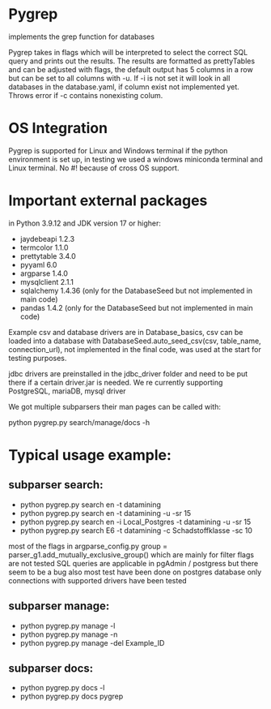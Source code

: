 
# Pygrep 

implements the grep function for databases

Pygrep takes in flags which will be interpreted to select
the correct SQL query and prints out the results.
The results are formatted as prettyTables and can be
adjusted with flags, the default output has 5 columns
in a row but can be set to all columns with -u.
If -i is not set it will look in all databases
in the database.yaml, if column exist not implemented yet.
Throws error if -c contains nonexisting colum.

# OS Integration

Pygrep is supported for Linux and Windows terminal if the
python environment is set up, in testing we used a
windows miniconda terminal and Linux terminal.
No #! because of cross OS support.

# Important external packages 

in Python 3.9.12 and JDK version 17 or higher:

* jaydebeapi                1.2.3
* termcolor                 1.1.0
* prettytable               3.4.0
* pyyaml                    6.0
* argparse                  1.4.0
* mysqlclient               2.1.1
* sqlalchemy                1.4.36 (only for the DatabaseSeed but not implemented in main code)
* pandas                    1.4.2  (only for the DatabaseSeed but not implemented in main code)

Example csv and database drivers are in Database_basics, csv can be loaded into a database
with DatabaseSeed.auto_seed_csv(csv, table_name, connection_url), not implemented in the
final code, was used at the start for testing purposes.

jdbc drivers are preinstalled in the jdbc_driver folder and need to be put there if a certain
driver.jar is needed. We re currently supporting PostgreSQL, mariaDB, mysql driver

We got multiple subparsers their man pages can be called with:

python pygrep.py search/manage/docs -h

# Typical usage example:

## subparser search:

* python pygrep.py search en -t datamining
* python pygrep.py search en -t datamining -u -sr 15
* python pygrep.py search en -i Local_Postgres -t datamining -u -sr 15
* python pygrep.py search E6 -t datamining -c Schadstoffklasse -sc 10

most of the flags in argparse_config.py group = parser_g1.add_mutually_exclusive_group()
which are mainly for filter flags are not tested
SQL queries are applicable in pgAdmin / postgress but there seem to be a bug
also most test have been done on postgres database only connections with supported
drivers have been tested

## subparser manage:

* python pygrep.py manage -l
* python pygrep.py manage -n
* python pygrep.py manage -del Example_ID

## subparser docs:

* python pygrep.py docs -l
* python pygrep.py docs pygrep
